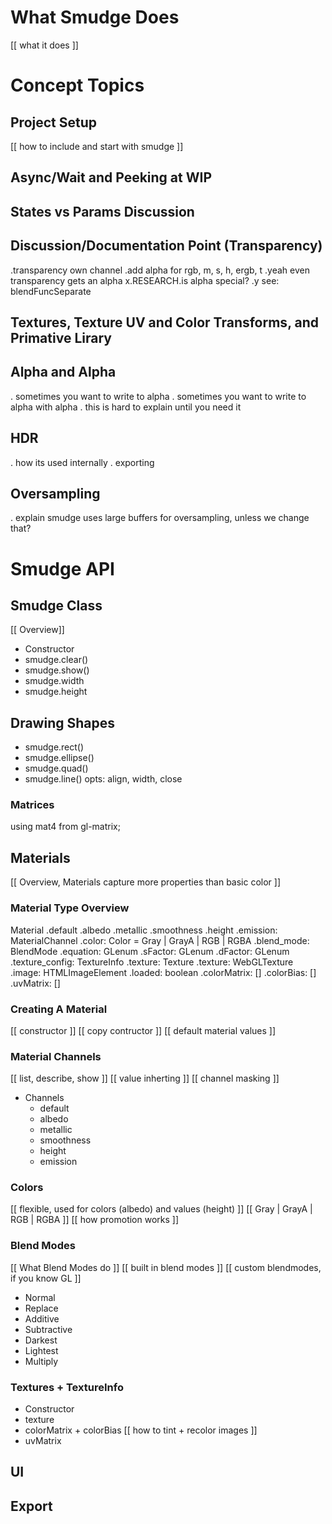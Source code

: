 # What Smudge Does

[[ what it does ]]


# Concept Topics

## Project Setup
[[ how to include and start with smudge ]]

## Async/Wait and Peeking at WIP

## States vs Params Discussion

## Discussion/Documentation Point (Transparency)
.transparency own channel
.add alpha for rgb, m, s, h, ergb, t
.yeah even transparency gets an alpha
x.RESEARCH.is alpha special?
    .y see: blendFuncSeparate

## Textures, Texture UV and Color Transforms, and Primative Lirary

## Alpha and Alpha
. sometimes you want to write to alpha
. sometimes you want to write to alpha with alpha
. this is hard to explain until you need it

## HDR
. how its used internally
. exporting

## Oversampling
. explain smudge uses large buffers for oversampling, unless we change that?



# Smudge API




## Smudge Class
[[ Overview]]

- Constructor
- smudge.clear()
- smudge.show()
- smudge.width
- smudge.height


## Drawing Shapes
- smudge.rect()
- smudge.ellipse()
- smudge.quad()
- smudge.line()
    opts: align, width, close

### Matrices
using mat4 from gl-matrix;



## Materials
[[ Overview, Materials capture more properties than basic color ]]


### Material Type Overview
Material
    .default
    .albedo
    .metallic
    .smoothness
    .height
    .emission: MaterialChannel
        .color: Color = Gray | GrayA | RGB | RGBA
        .blend_mode: BlendMode
            .equation: GLenum
            .sFactor: GLenum
            .dFactor: GLenum
        .texture_config: TextureInfo
            .texture: Texture
                .texture: WebGLTexture
                .image: HTMLImageElement
                .loaded: boolean
            .colorMatrix: []
            .colorBias: []
            .uvMatrix: []

### Creating A Material

[[ constructor ]]
[[ copy contructor ]]
[[ default material values ]]


### Material Channels
[[ list, describe, show ]]
    [[ value inherting ]]
    [[ channel masking ]]

- Channels
    - default
    - albedo
    - metallic
    - smoothness
    - height
    - emission



### Colors

[[ flexible, used for colors (albedo) and values (height) ]]
[[  Gray | GrayA | RGB | RGBA ]]
[[ how promotion works ]]

### Blend Modes

[[ What Blend Modes do ]]
[[ built in blend modes ]]
[[ custom blendmodes, if you know GL ]]

- Normal
- Replace
- Additive
- Subtractive
- Darkest
- Lightest
- Multiply


### Textures + TextureInfo

- Constructor
- texture
- colorMatrix + colorBias
[[ how to tint + recolor images ]]
- uvMatrix









## UI

## Export



